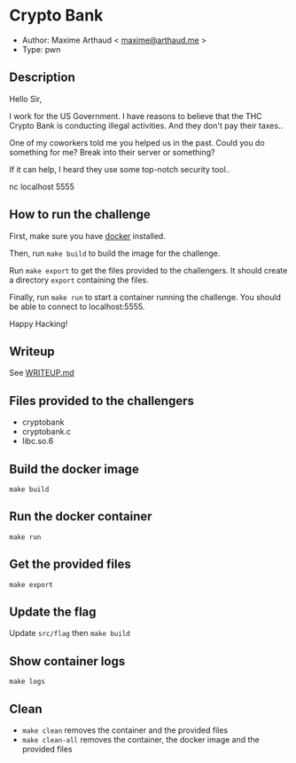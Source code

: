 # Crypto Bank

- Author: Maxime Arthaud < maxime@arthaud.me >
- Type: pwn

## Description

Hello Sir,

I work for the US Government. I have reasons to believe that the THC Crypto Bank
is conducting illegal activities. And they don't pay their taxes..

One of my coworkers told me you helped us in the past.
Could you do something for me? Break into their server or something?

If it can help, I heard they use some top-notch security tool..

nc localhost 5555

## How to run the challenge

First, make sure you have [docker](https://www.docker.com/) installed.

Then, run `make build` to build the image for the challenge.

Run `make export` to get the files provided to the challengers. It should create a directory `export` containing the files.

Finally, run `make run` to start a container running the challenge.
You should be able to connect to localhost:5555.

Happy Hacking!

## Writeup

See [WRITEUP.md](solution/WRITEUP.md)

## Files provided to the challengers

- cryptobank
- cryptobank.c
- libc.so.6

## Build the docker image

`make build`

## Run the docker container

`make run`

## Get the provided files

`make export`

## Update the flag

Update `src/flag` then `make build`

## Show container logs

`make logs`

## Clean

* `make clean` removes the container and the provided files
* `make clean-all` removes the container, the docker image and the provided files
